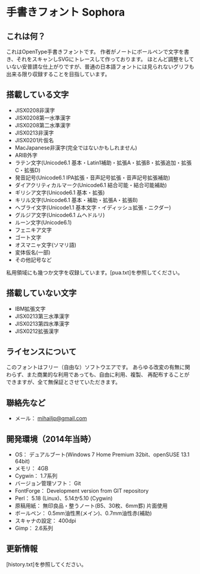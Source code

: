 ﻿手書きフォント Sophora
======================

## これは何？

これはOpenType手書きフォントです。
作者がノートにボールペンで文字を書き、それをスキャンしSVGにトレースして作っております。
ほとんど調整をしていない安普請な仕上がりですが、普通の日本語フォントには見られないグリフも出来る限り収録することを目指しています。


## 搭載している文字

- JISX0208非漢字
- JISX0208第一水準漢字
- JISX0208第二水準漢字
- JISX0213非漢字
- JISX0201片仮名
- MacJapanese非漢字(完全ではないかもしれません)
- ARIB外字
- ラテン文字(Unicode6.1 基本・Latin1補助・拡張A・拡張B・拡張追加・拡張C・拡張D)
- 発音記号(Unicode6.1 IPA拡張・音声記号拡張・音声記号拡張補助)
- ダイアクリティカルマーク(Unicode6.1 結合可能・結合可能補助)
- ギリシア文字(Unicode6.1 基本・拡張)
- キリル文字(Unicode6.1 基本・補助・拡張A・拡張B)
- ヘブライ文字(Unicode1.1 基本文字・イディッシュ拡張・ニクダー)
- グルジア文字(Unicode6.1 ムヘドルリ)
- ルーン文字(Unicode6.1)
- フェニキア文字
- ゴート文字
- オスマニャ文字(ソマリ語)
- 変体仮名(一部)
- その他記号など

私用領域にも幾つか文字を収録しています。[pua.txt]を参照してください。


## 搭載していない文字

- IBM拡張文字
- JISX0213第三水準漢字
- JISX0213第四水準漢字
- JISX0212拡張漢字


## ライセンスについて

このフォントはフリー（自由な）ソフトウエアです。
あらゆる改変の有無に関わらず、また商業的な利用であっても、自由に利用、複製、
再配布することができますが、全て無保証とさせていただきます。


## 聯絡先など

- メール： mihailjp@gmail.com


## 開発環境（2014年当時）
- OS： デュアルブート(Windows 7 Home Premium 32bit、openSUSE 13.1 64bit)
- メモリ： 4GB
- Cygwin： 1.7系列
- バージョン管理ソフト： Git
- FontForge： Development version from GIT repository
- Perl： 5.18 (Linux)、5.14か5.10 (Cygwin)
- 原稿用紙： 無印良品・整うノート(B5、30枚、6mm罫) 片面使用
- ボールペン： 0.5mm油性黒(メイン)、0.7mm油性赤(補助)
- スキャナの設定： 400dpi
- Gimp： 2.6系列


## 更新情報

[history.txt]を参照してください。
